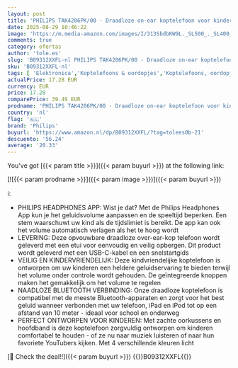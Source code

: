 ```yaml
---
layout: post
title: 'PHILIPS TAK4206PK/00 - Draadloze on-ear koptelefoon voor kinderen - Verlichte cups - Ouderlijk toezicht - <85 dB - Roze'
date: 2025-08-29 10:46:22
image: 'https://m.media-amazon.com/images/I/313SbdbKW9L._SL500_._SL400_.jpg'
comments: true
category: ofertas
author: 'tole.es'
slug: 'B09312XXFL-nl PHILIPS TAK4206PK/00 - Draadloze on-ear koptelefoon voor...'
sku: 'B09312XXFL-nl'
tags: [ 'Elektronica','Koptelefoons & oordopjes','Koptelefoons, oordopjes & accessoires','On-ear-koptelefoons','philips','🇳🇱', ]
actualPrice: 17.28 EUR
currency: EUR
price: 17.28
comparePrice: 39.49 EUR
prodname: 'PHILIPS TAK4206PK/00 - Draadloze on-ear koptelefoon voor kinderen - Verlichte cups - Ouderlijk toezicht - <85 dB - Roze'
country: 'nl'
flag: '🇳🇱'
brand: 'Philips'
buyurl: 'https://www.amazon.nl/dp/B09312XXFL/?tag=tolees0b-21'
descuento: '56.24'
average: '20.33'
---
```


You've got [{{< param title >}}]({{< param buyurl >}}) at the following link:

[![{{< param prodname >}}]({{< param image >}})]({{< param buyurl >}})

ℹ️:

- PHILIPS HEADPHONES APP: Wist je dat? Met de Philips Headphones App kun je het geluidsvolume aanpassen en de speeltijd beperken. Een stem waarschuwt uw kind als de tijdslimiet is bereikt. De app kan ook het volume automatisch verlagen als het te hoog wordt
- LEVERING: Deze opvouwbare draadloze over-ear-kop telefoon wordt geleverd met een etui voor eenvoudig en veilig opbergen. Dit product wordt geleverd met een USB-C-kabel en een snelstartgids
- VEILIG EN KINDERVRIENDELIJK: Deze kindvriendelijke koptelefoon is ontworpen om uw kinderen een heldere geluidservaring te bieden terwijl het volume onder controle wordt gehouden. De geïntegreerde knoppen maken het gemakkelijk om het volume te regelen
- NAADLOZE BLUETOOTH VERBINDING: Onze draadloze koptelefoon is compatibel met de meeste Bluetooth-apparaten en zorgt voor het best geluid wanneer verbonden met uw telefoon, iPad en iPod tot op een afstand van 10 meter - ideaal voor school en onderweg
- PERFECT ONTWORPEN VOOR KINDEREN: Met zachte oorkussens en hoofdband is deze koptelefoon zorgvuldig ontworpen om kinderen comfortabel te houden - of ze nu naar muziek luisteren of naar hun favoriete YouTubers kijken. Met 4 verschillende kleuren licht

[🛒 Check the deal!!]({{< param buyurl >}})
{{<world>}}B09312XXFL{{</world>}}
